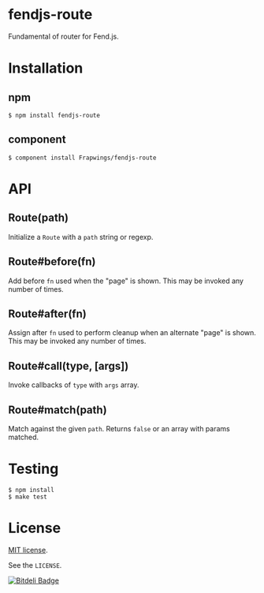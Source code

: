 # fendjs-route

Fundamental of router for Fend.js.

# Installation

## npm

```
$ npm install fendjs-route
```

## component

```
$ component install Frapwings/fendjs-route
```

# API

## Route(path)

Initialize a `Route` with a `path` string or regexp.

## Route#before(fn)

Add before `fn` used when the "page" is shown. This may be invoked any number of times.

## Route#after(fn)

Assign after `fn` used to perform cleanup when an alternate "page" is shown. This may be invoked any number of times.

## Route#call(type, [args])

Invoke callbacks of `type` with `args` array.

## Route#match(path)

Match against the given `path`. Returns `false` or an array with params matched.

# Testing

```
$ npm install
$ make test
```

# License

[MIT license](http://www.opensource.org/licenses/mit-license.php).

See the `LICENSE`.


[![Bitdeli Badge](https://d2weczhvl823v0.cloudfront.net/Frapwings/fendjs-route/trend.png)](https://bitdeli.com/free "Bitdeli Badge")

